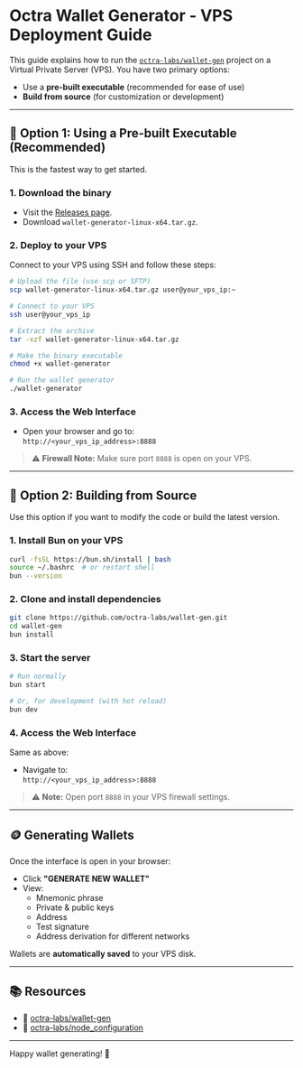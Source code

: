 # Octra Wallet Generator - VPS Deployment Guide

This guide explains how to run the [`octra-labs/wallet-gen`](https://github.com/octra-labs/wallet-gen) project on a Virtual Private Server (VPS). You have two primary options:

- Use a **pre-built executable** (recommended for ease of use)
- **Build from source** (for customization or development)

---

## 🚀 Option 1: Using a Pre-built Executable (Recommended)

This is the fastest way to get started.

### 1. Download the binary

- Visit the [Releases page](https://github.com/octra-labs/wallet-gen/releases).
- Download `wallet-generator-linux-x64.tar.gz`.

### 2. Deploy to your VPS

Connect to your VPS using SSH and follow these steps:

```bash
# Upload the file (use scp or SFTP)
scp wallet-generator-linux-x64.tar.gz user@your_vps_ip:~

# Connect to your VPS
ssh user@your_vps_ip

# Extract the archive
tar -xzf wallet-generator-linux-x64.tar.gz

# Make the binary executable
chmod +x wallet-generator

# Run the wallet generator
./wallet-generator
```

### 3. Access the Web Interface

- Open your browser and go to:  
  `http://<your_vps_ip_address>:8888`

> ⚠️ **Firewall Note:** Make sure port `8888` is open on your VPS.

---

## 🔧 Option 2: Building from Source

Use this option if you want to modify the code or build the latest version.

### 1. Install Bun on your VPS

```bash
curl -fsSL https://bun.sh/install | bash
source ~/.bashrc  # or restart shell
bun --version
```

### 2. Clone and install dependencies

```bash
git clone https://github.com/octra-labs/wallet-gen.git
cd wallet-gen
bun install
```

### 3. Start the server

```bash
# Run normally
bun start

# Or, for development (with hot reload)
bun dev
```

### 4. Access the Web Interface

Same as above:

- Navigate to:  
  `http://<your_vps_ip_address>:8888`

> ⚠️ **Note:** Open port `8888` in your VPS firewall settings.

---

## 🪙 Generating Wallets

Once the interface is open in your browser:

- Click **"GENERATE NEW WALLET"**
- View:
  - Mnemonic phrase
  - Private & public keys
  - Address
  - Test signature
  - Address derivation for different networks

Wallets are **automatically saved** to your VPS disk.

---

## 📚 Resources

- 🔗 [octra-labs/wallet-gen](https://github.com/octra-labs/wallet-gen)
- 🔗 [octra-labs/node_configuration](https://github.com/octra-labs/node_configuration)

---

Happy wallet generating! 🚀
